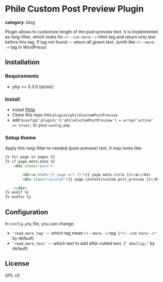 Phile Custom Post Preview Plugin
======================

**category**: blog

Plugin allows to customize length of the post-preview text. It is implemented as
twig-filter, which looks for `<!--cut-here-->` html-tag and return only text before this tag.
If tag not found -- return all givent text. (smth like `<!--more-->` tag in WordPress)


## Installation


### Requirements

* php >= 5.3.0 (stristr)


### Install

* Install [Phile](https://github.com/PhileCMS/Phile)
* Clone this repo into `plugins/phileCustomPostPreview`
* add `$config['plugins']['phileCustomPostPreview'] = array('active' => true);` to your `config.php`


### Setup theme

Apply this twig-filter to needed (post-preview) text. It may looks like:

```html
{% for page in pages %}
{% if page.meta.date %}
	<div class="post">

		<h2><a href="{{ page.url }}">{{ page.meta.title }}</a></h2>
		<div class="excerpt">{{ page.content|custom_post_preview }}</div>

	</div>
{% endif %}
{% endfor %}
```

## Configuration

In `config.php` file, you can change:

* `'read_more_tag'` -- which tag mean `<!--more-->` tag. (`"<!--cut-here-->"` by default)
* `'read_more_text'` -- which text to add after cutted text. (`" &hellip;"` by default)


## License

GPL v3
